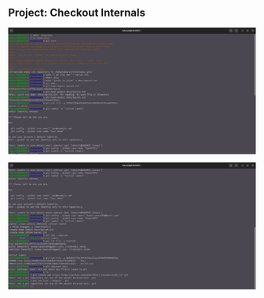 ## Project: Checkout Internals

![](https://github.com/Raman7072/datamonk-internship_projects/blob/main/1_Foundation/02_GIT/internals/GP1.png)

![](https://github.com/Raman7072/datamonk-internship_projects/blob/main/1_Foundation/02_GIT/internals/GP2.png)
